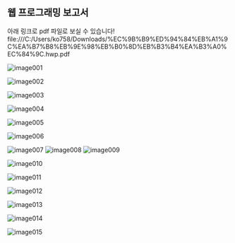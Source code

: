 <h2>웹 프로그래밍 보고서</h2>

아래 링크로 pdf 파일로 보실 수 있습니다!
file:///C:/Users/ko758/Downloads/%EC%9B%B9%ED%94%84%EB%A1%9C%EA%B7%B8%EB%9E%98%EB%B0%8D%EB%B3%B4%EA%B3%A0%EC%84%9C.hwp.pdf









![image001](https://github.com/WEBminsung/servlet_jsp/assets/127908351/2675bc42-2bc2-4942-9a91-08473d133e26)


![image002](https://github.com/WEBminsung/servlet_jsp/assets/127908351/af842801-9a83-41f9-90fa-18dbb9c50afc)


![image003](https://github.com/WEBminsung/servlet_jsp/assets/127908351/8b4fcea1-0cfc-4403-a978-2416bcf549c5)

![image004](https://github.com/WEBminsung/servlet_jsp/assets/127908351/ab52a2b1-9ad2-4fb2-8a31-898a5419ca80)

![image005](https://github.com/WEBminsung/servlet_jsp/assets/127908351/ee2de202-737a-4111-b41d-9289994a1f14)


![image006](https://github.com/WEBminsung/servlet_jsp/assets/127908351/f0fac1d7-af1d-44b5-85b6-b7c26230aa25)

![image007](https://github.com/WEBminsung/servlet_jsp/assets/127908351/8b2abcd3-2c55-4d10-bcf3-9f905a97ff55)
![image008](https://github.com/WEBminsung/servlet_jsp/assets/127908351/c5584fab-fc3b-441e-a25f-9cdd9638e6a0)
![image009](https://github.com/WEBminsung/servlet_jsp/assets/127908351/085db01a-9c09-42d4-8330-1bf66b28b4cf)

![image010](https://github.com/WEBminsung/servlet_jsp/assets/127908351/f81ffffc-a990-4acf-ab49-da33884a0f72)

![image011](https://github.com/WEBminsung/servlet_jsp/assets/127908351/d9006325-bc02-4787-9ee4-859c02f3a84b)

![image012](https://github.com/WEBminsung/servlet_jsp/assets/127908351/a2bafbaf-80ee-4f6e-bf30-72023a228eaf)


![image013](https://github.com/WEBminsung/servlet_jsp/assets/127908351/be31e5b5-a0d2-452a-8997-e5af37a8c1de)


![image014](https://github.com/WEBminsung/servlet_jsp/assets/127908351/977a90f9-fd05-4afa-825c-1f1c26af126c)



![image015](https://github.com/WEBminsung/servlet_jsp/assets/127908351/608c6c35-ae1b-49a2-ba9c-a90e4dbfcf86)
